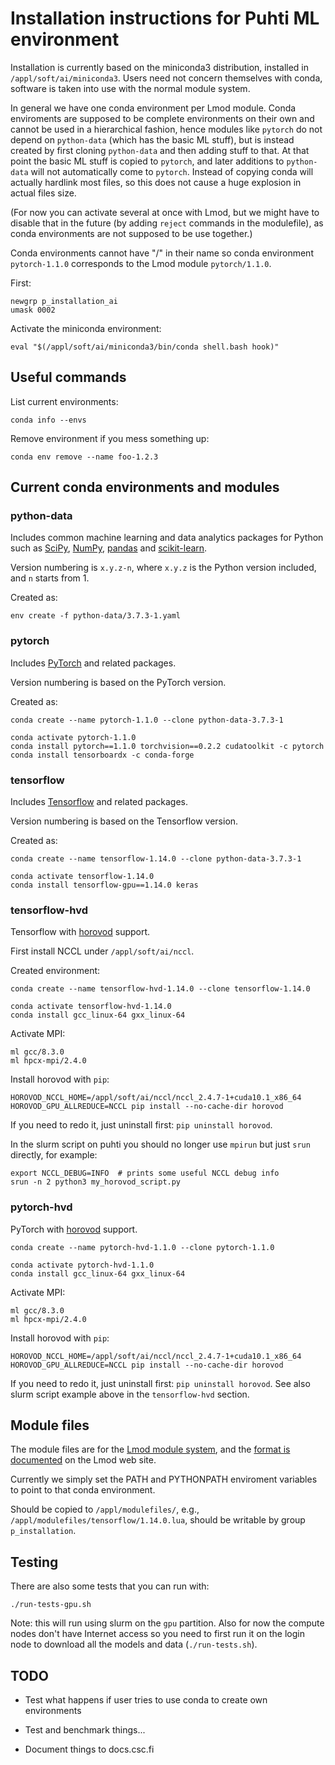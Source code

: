 # Installation instructions for Puhti ML environment

Installation is currently based on the miniconda3 distribution, installed in `/appl/soft/ai/miniconda3`.  Users need not concern themselves with conda, software is taken into use with the normal module system.

In general we have one conda environment per Lmod module.  Conda enviroments are supposed to be complete environments on their own and cannot be used in a hierarchical fashion, hence modules like `pytorch` do not depend on `python-data` (which has the basic ML stuff), but is instead created by first cloning `python-data` and then adding stuff to that.  At that point the basic ML stuff is copied to `pytorch`, and later additions to `python-data` will not automatically come to `pytorch`.  Instead of copying conda will actually hardlink most files, so this does not cause a huge explosion in actual files size.

(For now you can activate several at once with Lmod, but we might have to disable that in the future (by adding `reject` commands in the modulefile), as conda environments are not supposed to be use together.)

Conda environments cannot have "/" in their name so conda environment `pytorch-1.1.0` corresponds to the Lmod module `pytorch/1.1.0`.

First:

    newgrp p_installation_ai
    umask 0002

Activate the miniconda environment:

    eval "$(/appl/soft/ai/miniconda3/bin/conda shell.bash hook)"

## Useful commands

List current environments:

    conda info --envs

Remove environment if you mess something up:

    conda env remove --name foo-1.2.3
    
## Current conda environments and modules

### python-data

Includes common machine learning and data analytics packages for Python such as [SciPy](https://www.scipy.org/), [NumPy](http://www.numpy.org/), [pandas](https://pandas.pydata.org/) and [scikit-learn](https://scikit-learn.org/stable/).

Version numbering is `x.y.z-n`, where `x.y.z` is the Python version included, and `n` starts from 1.

Created as:

    env create -f python-data/3.7.3-1.yaml

### pytorch

Includes [PyTorch](https://pytorch.org/) and related packages.

Version numbering is based on the PyTorch version.

Created as:

    conda create --name pytorch-1.1.0 --clone python-data-3.7.3-1

    conda activate pytorch-1.1.0
    conda install pytorch==1.1.0 torchvision==0.2.2 cudatoolkit -c pytorch
    conda install tensorboardx -c conda-forge

### tensorflow

Includes [Tensorflow](https://www.tensorflow.org/) and related packages.

Version numbering is based on the Tensorflow version.

Created as:

    conda create --name tensorflow-1.14.0 --clone python-data-3.7.3-1
    
    conda activate tensorflow-1.14.0
    conda install tensorflow-gpu==1.14.0 keras

### tensorflow-hvd

Tensorflow with [horovod](https://github.com/horovod/horovod) support.

First install NCCL under `/appl/soft/ai/nccl`.

Created environment:

    conda create --name tensorflow-hvd-1.14.0 --clone tensorflow-1.14.0

    conda activate tensorflow-hvd-1.14.0
    conda install gcc_linux-64 gxx_linux-64
    
Activate MPI:

    ml gcc/8.3.0
    ml hpcx-mpi/2.4.0

Install horovod with `pip`:

    HOROVOD_NCCL_HOME=/appl/soft/ai/nccl/nccl_2.4.7-1+cuda10.1_x86_64 HOROVOD_GPU_ALLREDUCE=NCCL pip install --no-cache-dir horovod

If you need to redo it, just uninstall first: `pip uninstall horovod`.

In the slurm script on puhti you should no longer use `mpirun` but just `srun` directly, for example:

    export NCCL_DEBUG=INFO  # prints some useful NCCL debug info
    srun -n 2 python3 my_horovod_script.py


### pytorch-hvd

PyTorch with [horovod](https://github.com/horovod/horovod) support.

    conda create --name pytorch-hvd-1.1.0 --clone pytorch-1.1.0

    conda activate pytorch-hvd-1.1.0
    conda install gcc_linux-64 gxx_linux-64

Activate MPI:

    ml gcc/8.3.0
    ml hpcx-mpi/2.4.0

Install horovod with `pip`:

    HOROVOD_NCCL_HOME=/appl/soft/ai/nccl/nccl_2.4.7-1+cuda10.1_x86_64 HOROVOD_GPU_ALLREDUCE=NCCL pip install --no-cache-dir horovod

If you need to redo it, just uninstall first: `pip uninstall horovod`.  See also slurm script example above in the `tensorflow-hvd` section.


## Module files

The module files are for the [Lmod module system](https://lmod.readthedocs.io/en/latest/index.html), and the [format is documented](https://lmod.readthedocs.io/en/latest/015_writing_modules.html) on the Lmod web site.

Currently we simply set the PATH and PYTHONPATH enviroment variables to point to that conda environment.

Should be copied to `/appl/modulefiles/`, e.g., `/appl/modulefiles/tensorflow/1.14.0.lua`, should be writable by group `p_installation`.

## Testing

There are also some tests that you can run with:

    ./run-tests-gpu.sh

Note: this will run using slurm on the `gpu` partition.  Also for now the compute nodes don't have Internet access so you need to first run it on the login node to download all the models and data (`./run-tests.sh`).


## TODO

- Test what happens if user tries to use conda to create own environments

- Test and benchmark things...

- Document things to docs.csc.fi
